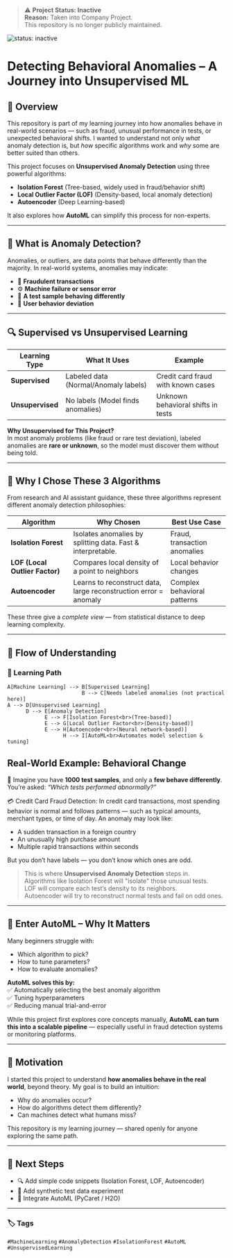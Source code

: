> ⚠️ **Project Status: Inactive**  
> **Reason:** Taken into Company Project.  
> This repository is no longer publicly maintained.

![status: inactive](https://img.shields.io/badge/status-inactive-red)


# Detecting Behavioral Anomalies – A Journey into Unsupervised ML

## 🧭 Overview

This repository is part of my learning journey into how anomalies behave in real-world scenarios — such as fraud, unusual performance in tests, or unexpected behavioral shifts. I wanted to understand not only *what* anomaly detection is, but *how* specific algorithms work and *why* some are better suited than others.

This project focuses on **Unsupervised Anomaly Detection** using three powerful algorithms:
- **Isolation Forest** (Tree-based, widely used in fraud/behavior shift)
- **Local Outlier Factor (LOF)** (Density-based, local anomaly detection)
- **Autoencoder** (Deep Learning-based)

It also explores how **AutoML** can simplify this process for non-experts.

---

## 🎯 What is Anomaly Detection?

Anomalies, or outliers, are data points that behave differently than the majority. In real-world systems, anomalies may indicate:
- 🔐 **Fraudulent transactions**
- ⚙️ **Machine failure or sensor error**
- 🧪 **A test sample behaving differently**
- 👤 **User behavior deviation**

---

## 🔍 Supervised vs Unsupervised Learning

| Learning Type      | What It Uses | Example                |
|--------------------|-------------|------------------------|
| **Supervised**     | Labeled data (Normal/Anomaly labels) | Credit card fraud with known cases |
| **Unsupervised**   | No labels (Model finds anomalies) | Unknown behavioral shifts in tests |

**Why Unsupervised for This Project?**  
In most anomaly problems (like fraud or rare test deviation), labeled anomalies are **rare or unknown**, so the model must discover them without being told.

---

## 🧪 Why I Chose These 3 Algorithms

From research and AI assistant guidance, these three algorithms represent different anomaly detection philosophies:

| Algorithm        | Why Chosen | Best Use Case |
|------------------|------------|---------------|
| **Isolation Forest** | Isolates anomalies by splitting data. Fast & interpretable. | Fraud, transaction anomalies |
| **LOF (Local Outlier Factor)** | Compares local density of a point to neighbors | Local behavior changes |
| **Autoencoder** | Learns to reconstruct data, large reconstruction error = anomaly | Complex behavioral patterns |

These three give a *complete view* — from statistical distance to deep learning complexity.

---

## 🧭 Flow of Understanding

### 🧠 Learning Path

    A[Machine Learning] --> B[Supervised Learning]
                            B --> C[Needs labeled anomalies (not practical here)]
    A --> D[Unsupervised Learning]
          D --> E[Anomaly Detection]
                E --> F[Isolation Forest<br>(Tree-based)]
                E --> G[Local Outlier Factor<br>(Density-based)]
                E --> H[Autoencoder<br>(Neural network-based)]
                      H --> I[AutoML<br>Automates model selection & tuning]

## Real-World Example: Behavioral Change

🧪 Imagine you have **1000 test samples**, and only a **few behave differently**.  
You’re asked: _“Which tests performed abnormally?”_

💳 Credit Card Fraud Detection:
In credit card transactions, most spending behavior is normal and follows patterns — such as typical amounts, merchant types, or time of day.
An anomaly may look like:

* A sudden transaction in a foreign country
* An unusually high purchase amount
* Multiple rapid transactions within seconds

But you don’t have labels — you don’t know which ones are odd.

> This is where **Unsupervised Anomaly Detection** steps in.  
> Algorithms like Isolation Forest will "isolate" those unusual tests.  
> LOF will compare each test’s density to its neighbors.  
> Autoencoder will try to reconstruct normal tests and fail on odd ones.

---

## 🤖 Enter AutoML – Why It Matters

Many beginners struggle with:

* Which algorithm to pick?  
* How to tune parameters?  
* How to evaluate anomalies?

**AutoML solves this by:**  
✅ Automatically selecting the best anomaly algorithm  
✅ Tuning hyperparameters  
✅ Reducing manual trial-and-error

While this project first explores core concepts manually, **AutoML can turn this into a scalable pipeline** — especially useful in fraud detection systems or monitoring platforms.

---

## 🌱 Motivation

I started this project to understand **how anomalies behave in the real world**, beyond theory. My goal is to build an intuition:

* Why do anomalies occur?  
* How do algorithms detect them differently?  
* Can machines detect what humans miss?

This repository is my learning journey — shared openly for anyone exploring the same path.

---

## 🚀 Next Steps

* 🔍 Add simple code snippets (Isolation Forest, LOF, Autoencoder)  
* 🧪 Add synthetic test data experiment  
* 🤖 Integrate AutoML (PyCaret / H2O)

---

### 🏷️ Tags

`#MachineLearning` `#AnomalyDetection` `#IsolationForest` `#AutoML` `#UnsupervisedLearning`
